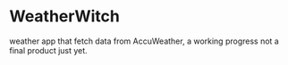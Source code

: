 # WeatherWitch
weather app that fetch data from AccuWeather, a working progress not a final product just yet.
